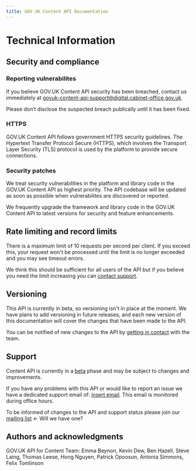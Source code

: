 ```yaml
---
title: GOV.UK Content API Documentation
---
```


# Technical Information

## Security and compliance

### Reporting vulnerabilites

If you believe GOV.UK Content API security has been breached, contact us immediately at govuk-content-api-support@digital.cabinet-office.gov.uk.

Please don’t disclose the suspected breach publically until it has been fixed.

### HTTPS

GOV.UK Content API follows government HTTPS security guidelines. The Hypertext Transfer Protocol Secure (HTTPS), which involves the Transport Layer Security (TLS) protocol is used by the platform to provide secure connections.

### Security patches

We treat security vulnerabilities in the platform and library code in the GOV.UK Content API as highest priority. The API codebase will be updated as soon as possible when vulnerabilites are discovered or reported.

We frequently upgrade the framework and library code in the GOV.UK Content API to latest versions for security and feature enhancements.

## Rate limiting and record limits

There is a maximum limit of 10 requests per second per client. If you exceed this, your request won't be processed until the limit is no longer exceeded and you may see timeout errors.

We think this should be sufficient for all users of the API but if you believe you need the limit increasing you can [contact support](#support-community).

## Versioning

This API is currently in beta, so versioning isn't in place at the moment. We have plans to add versioning in future releases, and each new version of this documentation will cover the changes that have been made to the API.

You can be notified of new changes to the API by [getting in contact](#support/community) with the team.

## Support

Content API is currently in a [beta](https://www.gov.uk/help/beta) phase and may
be subject to changes and improvements.

If you have any problems with this API or would like to report an issue we have
a dedicated support email of: [insert email](#). This email is monitored during
office hours.

To be informed of changes to the API and support status please join our
[mailing list](#) <- Will we have one?

## Authors and acknowledgments

GOV.UK API for Content Team: Emma Beynon, Kevin Dew, Ben Hazell, Steve Laing, Thomas Leese, Hong Nguyen, Patrick Opoosun, Antonia Simmons, Felix Tomlinson
